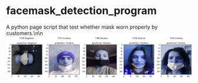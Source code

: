 # facemask_detection_program
A python page script that test whether mask worn properly by customers.\n\n
![GitHub Logo](/predict_picture.png)
